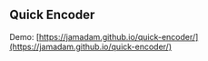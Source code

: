 Quick Encoder
---------------

Demo: [https://jamadam.github.io/quick-encoder/](https://jamadam.github.io/quick-encoder/)
